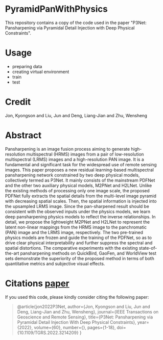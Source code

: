 # PyramidPanWithPhysics

This repository contains a copy of the code used in the paper "P3Net: Pansharpening via Pyramidal Detail Injection with Deep Physical Constraints".

# Usage
- preparing data
- creating virtual environment
- train
- test
# Credit
Jon, Kyongson and Liu, Jun and Deng, Liang-Jian and Zhu, Wensheng

# Abstract
Pansharpening is an image fusion process aiming to generate high-resolution multispectral (HRMS) images from a pair of low-resolution multispectral (LRMS) images and a high-resolution PAN image. It is a fundamental and significant task for the widespread use of remote sensing images. This paper proposes a new residual learning-based multispectral pansharpening network constrained by two deep physical models, collectively termed as P3Net. It mainly consists of the mainstream PDFNet and the other two auxiliary physical models, M2PNet and H2LNet. Unlike the existing methods of processing only one image scale, the proposed PDFNet fully extracts the spatial details from the multi-level image pyramid with decreasing spatial scales. Then, the spatial information is injected into the upsampled LRMS image. Since the pan-sharpened result should be consistent with the observed inputs under the physics models, we learn deep pansharpening physics models to reflect the inverse relationships. In detail, we propose the lightweight M2PNet and H2LNet to represent the latent non-linear mappings from the HRMS image to the panchromatic (PAN) image and the LRMS image, respectively. The two pre-trained physics models are frozen and guide the training of the PDFNet, so as to drive clear physical interpretability and further suppress the spectral and spatial distortions. The comparative experiments with the existing state-of-the-art pansharpening methods on QuickBird, GaoFen, and WorldView test sets demonstrate the superiority of the proposed method in terms of both quantitative metrics and subjective visual effects. 

# Citations [paper](https://ieeexplore.ieee.org/document/9918041)
If you used this code, please kindly consider citing the following paper:

>@article{jon2022P3Net, author={Jon, Kyongson and Liu, Jun and Deng, Liang-Jian and Zhu, Wensheng},
  journal={IEEE Transactions on Geoscience and Remote Sensing}, 
  title={P3Net: Pansharpening via Pyramidal Detail Injection With Deep Physical Constraints}, 
  year={2022},
  volume={60},
  number={},
  pages={1-18},
  doi={10.1109/TGRS.2022.3214209}
  }
